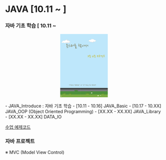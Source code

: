 # JAVA [10.11 ~ ]

###  자바 기초 학습 [ 10.11 ~ 

<p align="center" width="100%">
    <img src="portfolio_image/python_portfolio1.png" width="30%">
</p>
- JAVA_Introduce : 자바 기초 학습
    - [10.11 - 10.16] JAVA_Basic
    - [10.17 - 10.XX] JAVA_OOP (Object Oriented Programming)
    - [XX.XX - XX.XX] JAVA_Library
    - [XX.XX - XX.XX] DATA_IO
 
[수업 예제코드](https://www.hanbit.co.kr/support/supplement_survey.html?pcode=B4861113361)

### 자바 프로젝트

※ MVC (Model View Control)
